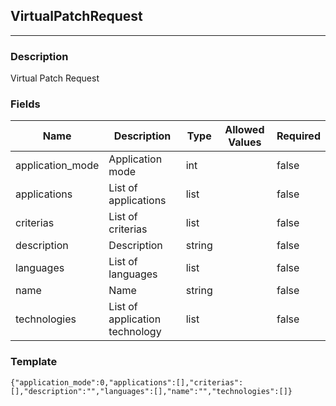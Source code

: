 ## VirtualPatchRequest
---
### Description
Virtual Patch Request
### Fields
| Name | Description | Type | Allowed Values | Required |
| ---- | ----------- | ---- | -------------- | -------- |
| application_mode | Application mode | int |  | false |
| applications | List of applications | list |  | false |
| criterias | List of criterias | list |  | false |
| description | Description | string |  | false |
| languages | List of languages | list |  | false |
| name | Name | string |  | false |
| technologies | List of application technology | list |  | false |
### Template
```
{"application_mode":0,"applications":[],"criterias":[],"description":"","languages":[],"name":"","technologies":[]}
```
